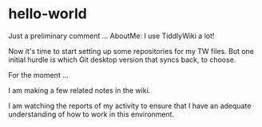 # hello-world
Just a preliminary comment ... AboutMe:  I use TiddlyWiki a lot!

Now it's time to start setting up some repositories for my TW files.
But one initial hurdle is which Git desktop version that syncs back, to choose.


For the moment ...

I am making a few related notes in the wiki.

I am watching the reports of my activity to ensure that I have an adequate understanding of how to work in this environment.
